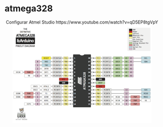# atmega328
<p align="center">
  Configurar Atmel Studio
  https://www.youtube.com/watch?v=qD5EP8tgVpY
  <img src="pinus.png" width="90%"/>
</p>
